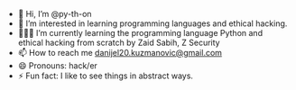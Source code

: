 - 👋 Hi, I’m @py-th-on 
- 👀 I’m interested in learning programming languages and ethical hacking.
- 👨🏼‍💻 I’m currently learning the programming language Python and ethical hacking from scratch by Zaid Sabih, Z Security
- 📫 How to reach me danijel20.kuzmanovic@gmail.com
- 😄 Pronouns: hack/er 
- ⚡ Fun fact: I like to see things in abstract ways.

<!---
py-th-on/py-th-on is a ✨ special ✨ repository because its `README.md` (this file) appears on your GitHub profile.
You can click the Preview link to take a look at your changes.
--->
